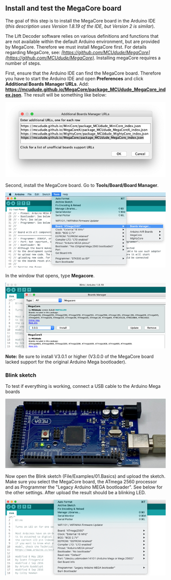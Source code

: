 ## Install and test the MegaCore board

The goal of this step is to install the MegaCore board in the Arduino IDE (*this description uses Version 1.8.19 of the IDE, but Version 2 is similar*).

The Lift Decoder software relies on various definitions and functions that are not available within the default Arduino environment, but are provided by MegaCore. Therefore we must install MegaCore first. For details regarding MegaCore, see: *[https://github.com/MCUdude/MegaCore](https://github.com/MCUdude/MegaCore)*. Installing megaCore requires a number of steps.

First, ensure that the Arduino IDE can find the MegaCore board. Therefore you have to start the Arduino IDE and open **Preferences** and click **Additional Boards Manager URLs**. Add: **https://mcudude.github.io/MegaCore/package_MCUdude_MegaCore_index.json**. The result will be something like below: <center><img src="Figures/Additional_Board_Manager_URLs.png"></center>

Second, install the MegaCore board. Go to **Tools/Board/Board Manager**.<center><img src="Figures/ScreenShot-Board-Manager.png"></center>

In the window that opens, type **Megacore**. <center><img src="Figures/ScreenShot-Megacore-V3.0.1.png"></center>

**Note:** Be sure to install V3.0.1 or higher (V3.0.0 of the MegaCore board lacked support for the original Arduino Mega bootloader).

### Blink sketch ###
To test if everything is working, connect a USB cable to the Arduino Mega boards <center><img src="Figures/Arduino-Mega-Board.jpeg"></center>

Now open the Blink sketch (File/Examples/01.Basics) and upload the sketch. Make sure you select the MegaCore board, the ATmega 2560 processor and as Programmer the "Legacy Arduino MEGA bootloader". See below for the other settings. After upload the result should be a blinking LED.
<center><img src="Figures/ScreenShot-CompileOptions.png"></center>
